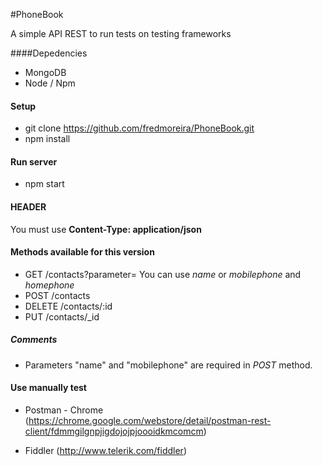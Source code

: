 #PhoneBook

A simple API REST to run tests on testing frameworks

####Depedencies

* MongoDB
* Node / Npm

#### Setup
* git clone https://github.com/fredmoreira/PhoneBook.git
* npm install

#### Run server

* npm start

#### HEADER

You must use **Content-Type: application/json**

#### Methods available for this version

* GET	  /contacts?parameter=    You can use *name* or *mobilephone* and *homephone*
* POST 	  /contacts 		 
* DELETE  /contacts/:id
* PUT 	  /contacts/_id

##### Comments
* Parameters "name" and "mobilephone" are required in *POST* method.

#### Use manually test

* Postman - Chrome (https://chrome.google.com/webstore/detail/postman-rest-client/fdmmgilgnpjigdojojpjoooidkmcomcm)

* Fiddler (http://www.telerik.com/fiddler)
